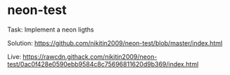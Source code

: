 # neon-test
 Task: Implement a neon ligths
 
 Solution: https://github.com/nikitin2009/neon-test/blob/master/index.html
 
 Live: https://rawcdn.githack.com/nikitin2009/neon-test/0ac0f428e0590ebb9584c8c75696811620d9b369/index.html
